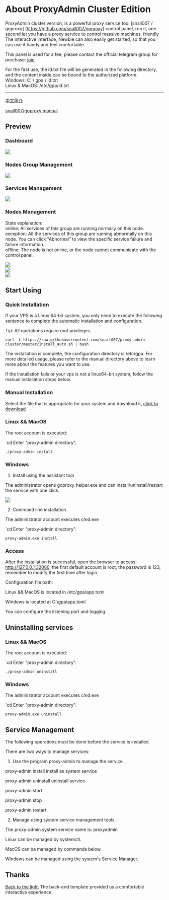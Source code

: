 # About ProxyAdmin Cluster Edition
ProxyAdmin cluster version, is a powerful proxy service tool [snail007 / goproxy] (https://github.com/snail007/goproxy) control panel, run it, one second let you have a proxy service to control massive machines, friendly The interactive interface, Newbie can also easily get started, so that you can use it handy and feel comfortable.

This panel is used for a fee, please contact the official telegram group for purchase: [join](https://t.me/snail007_goproxy)  

For the first use, the id.txt file will be generated in the following directory, and the content inside can be bound to the authorized platform.  
Windows: C: \ gpa \ id.txt  
Linux & MacOS: /etc/gpa/id.txt  

<hr>

[中文简介](/README_ZH.md)

[snail007/goproxy manual](https://snail007.github.io/goproxy/manual/#/)

## Preview

### Dashboard  

![](/res/images/cluster1.png)  

### Nodes Group Management  

![](/res/images/cluster2.png)  

### Services Management  

![](/res/images/cluster3.png)  

### Nodes Management  

State explanation:  
online: All services of this group are running normally on this node.  
exception: All the services of this group are running abnormally on this node. You can click "Abnormal" to view the specific service failure and failure information.    
offline: The node is not online, or the node cannot communicate with the control panel.  

![](/res/images/cluster4.png)   
![](/res/images/cluster5.png)   
![](/res/images/cluster6.png)   


## Start Using

### Quick Installation

If your VPS is a Linux 64-bit system, you only need to execute the following sentence to complete the automatic installation and configuration.

Tip: All operations require root privileges.

```shell
curl -L https://raw.githubusercontent.com/snail007/proxy-admin-cluster/master/install_auto.sh | bash
```

The installation is complete, the configuration directory is /etc/gpa. For more detailed usage, please refer to the manual directory above to learn more about the features you want to use.

If the installation fails or your vps is not a linux64-bit system, follow the manual installation steps below.
  
### Manual Installation

Select the file that is appropriate for your system and download it, [click to download](https://github.com/snail007/proxy-admin-cluster/releases)

### Linux && MacOS

The root account is executed:

`cd Enter "proxy-admin directory".

`./proxy-admin install`


### Windows

1. Install using the assistant tool

The administrator opens goproxy_helper.exe and can install/uninstall/restart the service with one click.

![](/res/images/gh.png)

2. Command line installation

The administrator account executes cmd.exe

`cd Enter "proxy-admin directory".

`proxy-admin.exe install`

### Access

After the installation is successful, open the browser to access: http://127.0.0.1:32080, the first default account is root, the password is 123, remember to modify the first time after login.

Configuration file path:

Linux && MacOS is located in /etc/gpa/app.toml

Windows is located at C:\gpa\app.toml

You can configure the listening port and logging.

## Uninstalling services

### Linux && MacOS

The root account is executed:

`cd Enter "proxy-admin directory".

`./proxy-admin uninstall`


### Windows

The administrator account executes cmd.exe

`cd Enter "proxy-admin directory".

`proxy-admin.exe uninstall`

## Service Management

The following operations must be done before the service is installed.

There are two ways to manage services:

1. Use the program proxy-admin to manage the service.

proxy-admin install install as system service

proxy-admin uninstall uninstall service

proxy-admin start

proxy-admin stop

proxy-admin restart

2. Manage using system service management tools.

The proxy-admin system service name is: proxyadmin

Linux can be managed by systemctl.

MacOS can be managed by commands below.

Windows can be managed using the system's Service Manager.

## Thanks

[Back to the light](https://gitee.com/yinqi) The back-end template provided us a comfortable interactive experience.
